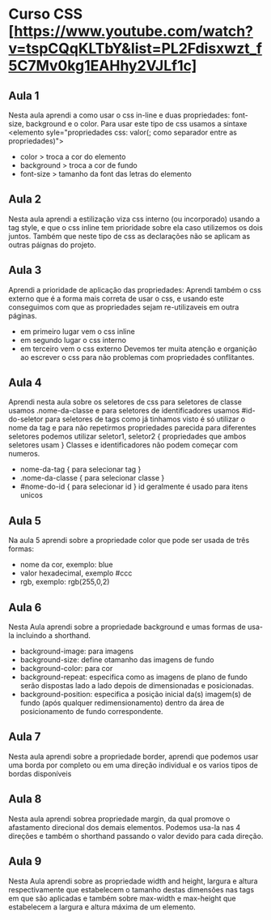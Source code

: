 # Curso CSS [https://www.youtube.com/watch?v=tspCQqKLTbY&list=PL2Fdisxwzt_f5C7Mv0kg1EAHhy2VJLf1c]

## Aula 1

Nesta aula aprendi a como usar o css in-line e duas propriedades: font-size, background e o color.
Para usar este tipo de css usamos a sintaxe \<elemento syle="propriedades css: valor(; como separador entre as propriedades)">

- color > troca a cor do elemento
- background > troca a cor de fundo
- font-size > tamanho da font das letras do elemento

## Aula 2

Nesta aula aprendi a estilização viza css interno (ou incorporado) usando a tag style, e que o css inline tem prioridade sobre ela caso utilizemos os dois juntos.
Também que neste tipo de css as declarações não se aplicam as outras páignas do projeto.

## Aula 3

Aprendi a prioridade de aplicação das propriedades:
Aprendi também o css externo que é a forma mais correta de usar o css, e usando este conseguimos com que as propriedades sejam re-utilizaveis em outra páginas.

- em primeiro lugar vem o css inline
- em segundo lugar o css interno
- em terceiro vem o css externo
  Devemos ter muita atenção e organição ao escrever o css para não problemas com propriedades conflitantes.

## Aula 4

Aprendi nesta aula sobre os seletores de css para seletores de classe usamos .nome-da-classe e para seletores de identificadores usamos #id-do-seletor para seletores de tags como já tinhamos visto é só utilizar o nome da tag e para não repetirmos propriedades parecida para diferentes seletores podemos utilizar seletor1, seletor2 { propriedades que ambos seletores usam }
Classes e identificadores não podem começar com numeros.

- nome-da-tag { para selecionar tag }
- .nome-da-classe { para selecionar classe }
- \#nome-do-id { para selecionar id }
  id geralmente é usado para itens unicos

## Aula 5

Na aula 5 aprendi sobre a propriedade color que pode ser usada de três formas:

- nome da cor, exemplo: blue
- valor hexadecimal, exemplo #ccc
- rgb, exemplo: rgb(255,0,2)

## Aula 6

Nesta Aula aprendi sobre a propriedade background e umas formas de usa-la incluindo a shorthand.

- background-image: para imagens
- background-size: define otamanho das imagens de fundo
- background-color: para cor
- background-repeat: especifica como as imagens de plano de fundo serão dispostas lado a lado depois de dimensionadas e posicionadas.
- background-position: especifica a posição inicial da(s) imagem(s) de fundo (após qualquer redimensionamento) dentro da área de posicionamento de fundo correspondente.

## Aula 7

Nesta aula aprendi sobre a propriedade border, aprendi que podemos usar uma borda por completo ou em uma direção individual e os varios tipos de bordas disponíveis


## Aula 8

Nesta aula aprendi sobrea propriedade margin, da qual promove o afastamento direcional dos demais elementos. Podemos usa-la nas 4 direções e também o shorthand passando o valor devido para cada direção.

## Aula 9

Nesta Aula aprendi sobre as propriedade width and height, largura e altura respectivamente que estabelecem o tamanho destas dimensões nas tags em que são aplicadas e também sobre max-width e max-height que estabelecem a largura e altura máxima de um elemento.